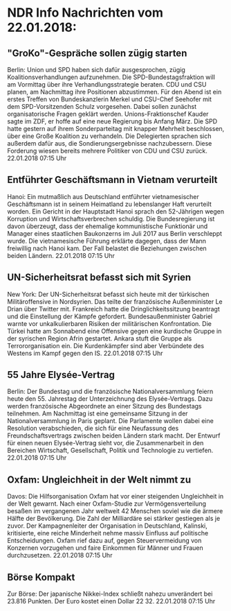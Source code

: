 # NDR Info Nachrichten vom 22.01.2018:


## "GroKo"-Gespräche sollen zügig starten
Berlin: Union und SPD haben sich dafür ausgesprochen, zügig Koalitionsverhandlungen aufzunehmen. Die SPD-Bundestagsfraktion will am Vormittag über ihre Verhandlungsstrategie beraten. CDU und CSU planen, am Nachmittag ihre Positionen abzustimmen. Für den Abend ist ein erstes Treffen von Bundeskanzlerin Merkel und CSU-Chef Seehofer mit dem SPD-Vorsitzenden Schulz vorgesehen. Dabei sollen zunächst organisatorische Fragen geklärt werden. Unions-Fraktionschef Kauder sagte im ZDF, er hoffe auf eine neue Regierung bis Anfang März. Die SPD hatte gestern auf ihrem Sonderparteitag mit knapper Mehrheit beschlossen, über eine Große Koalition zu verhandeln. Die Delegierten sprachen sich außerdem dafür aus, die Sondierungsergebnisse nachzubessern. Diese Forderung wiesen bereits mehrere Politiker von CDU und CSU zurück. 22.01.2018 07:15 Uhr 

## Entführter Geschäftsmann in Vietnam verurteilt
Hanoi: Ein mutmaßlich aus Deutschland entführter vietnamesischer Geschäftsmann ist in seinem Heimatland zu lebenslanger Haft verurteilt worden. Ein Gericht in der Hauptstadt Hanoi sprach den 52-Jährigen wegen Korruption und Wirtschaftsverbrechen schuldig. Die Bundesregierung ist davon überzeugt, dass der ehemalige kommunistische Funktionär und Manager eines staatlichen Baukonzerns im Juli 2017 aus Berlin verschleppt wurde. Die vietnamesische Führung erklärte dagegen, dass der Mann freiwillig nach Hanoi kam. Der Fall belastet die Beziehungen zwischen beiden Ländern. 22.01.2018 07:15 Uhr 

## UN-Sicherheitsrat befasst sich mit Syrien
New York: Der UN-Sicherheitsrat befasst sich heute mit der türkischen Militäroffensive in Nordsyrien. Das teilte der französische Außenminister Le Drian über Twitter mit. Frankreich hatte die Dringlichkeitssitzung beantragt und die Einstellung der Kämpfe gefordert. Bundesaußenminister Gabriel warnte vor unkalkulierbaren Risiken der militärischen Konfrontation. Die Türkei hatte am Sonnabend eine Offensive gegen eine kurdische Gruppe in der syrischen Region Afrin gestartet. Ankara stuft die Gruppe als Terrororganisation ein. Die Kurdenkämpfer sind aber Verbündete des Westens im Kampf gegen den IS. 22.01.2018 07:15 Uhr 

## 55 Jahre Elysée-Vertrag
Berlin: Der Bundestag und die französische Nationalversammlung feiern heute den 55. Jahrestag der Unterzeichnung des Elysée-Vertrags. Dazu werden französische Abgeordnete an einer Sitzung des Bundestags teilnehmen. Am Nachmittag ist eine gemeinsame Sitzung in der Nationalversammlung in Paris geplant. Die Parlamente wollen dabei eine Resolution verabschieden, die sich für eine Neufassung des Freundschaftsvertrags zwischen beiden Ländern stark macht. Der Entwurf für einen neuen Elysée-Vertrag sieht vor, die Zusammenarbeit in den Bereichen Wirtschaft, Gesellschaft, Politik und Technologie zu vertiefen. 22.01.2018 07:15 Uhr 

## Oxfam: Ungleichheit in der Welt nimmt zu
Davos: Die Hilfsorganisation Oxfam hat vor einer steigenden Ungleichheit in der Welt gewarnt. Nach einer Oxfam-Studie zur Vermögensverteilung besaßen im vergangenen Jahr weltweit 42 Menschen soviel wie die ärmere Hälfte der Bevölkerung. Die Zahl der Milliardäre sei stärker gestiegen als je zuvor. Der Kampagnenleiter der Organisation in Deutschland, Kalinski, kritisierte, eine reiche Minderheit nehme massiv Einfluss auf politische Entscheidungen. Oxfam rief dazu auf, gegen Steuervermeidung von Konzernen vorzugehen und faire Einkommen für Männer und Frauen durchzusetzen. 22.01.2018 07:15 Uhr 

## Börse Kompakt
Zur Börse: Der japanische Nikkei-Index schließt nahezu unverändert bei 23.816 Punkten. Der Euro kostet einen Dollar 22 32. 22.01.2018 07:15 Uhr 
